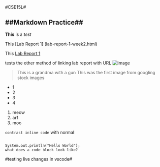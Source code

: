 #CSE15L#

##Markdown Practice##
---
**This** is a *test*

This [Lab Report 1] (lab-report-1-week2.html)

This [Lab Report 1](https://lithicarus.github.io/-cse15l-lab-reports/lab-report-1-week2.html)


 tests the other method of linking lab report with URL
![Image](https://pbs.twimg.com/profile_images/949787136030539782/LnRrYf6e_400x400.jpg)
> This is a grandma with a gun
> This was the first image from googling stock images

* 1
* 2
* 3
* 4

1. meow
2. arf
3. moo

`contrast inline code` with normal

````

System.out.println("Hello World");
what does a code block look like?
 ````
 
#testing live changes in vscode#

